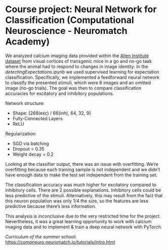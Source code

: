 # **Course project: Neural Network for Classification (Computational Neuroscience - Neuromatch Academy)**
We analyzed calcium imaging data provided within the [Allen Institute dataset](https://compneuro.neuromatch.io/projects/neurons/README.html) from visual cortices of transgenic mice in a go and no-go task where the animal had to respond to changes in image identity. In the *detectingExpectations.ipynb* we used supervised learning for expectation classification. Specifically, we implemented a feedforward neural network to classify the presented stimuli, which were 8 images and an omitted image (no-go trials). The goal was then to compare classification accuracies for excitatory and inhibitory populations.

Network structure:	
- Shape: [268(exc) / 66(inh), 64, 32, 9]
- Fully-Connected Layers
- ReLU

Regularization: 	
- SGD via batching
- Dropout = 0.35
- Weight decay = 0.2

Looking at the classifier output, there was an issue with overfitting. We’re overfitting because each training sample is not independent and we didn’t have enough data to make the test set independent from the training set.

The classification accuracy was much higher for excitatory compared to inhibitory cells. There are 2 possible explanations. Inhibitory cells could be less predictive of the stimuli. Alternatively, this may result from the fact that this neuron population was only 1/4 the size, so the features are less predictive because there’s less information. 

This analysis is inconclusive due to the very restricted time for the project. Nevertheless, it was a great learning opportunity to work with calcium imaging data and to implement & train a deep neural network with PyTorch.

*Curriculum of the summer school*: https://compneuro.neuromatch.io/tutorials/intro.html
